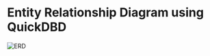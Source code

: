 # Entity Relationship Diagram using QuickDBD

![ERD](https://user-images.githubusercontent.com/109105878/211792399-777b16e0-2a3b-4518-9a82-5599c1214611.png)
